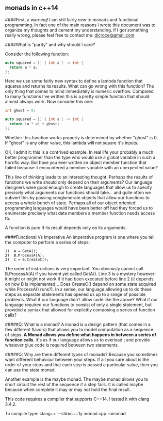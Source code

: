 ## monads in c++14

####First, a warning!
I am still fairly new to monads and functional programming. In fact one of the main reasons I wrote this document was to organize my thoughts and cement my understanding. If I got something really wrong, please feel free to contact me: dicroce@gmail.com

####What is "purity" and why should I care?

Consider the following function:
```c++
auto squared = [] ( int a ) -> int {
  return a * a;
};
```
Here we use some fairly new syntax to define a lambda function that squares and returns its results. What can go wrong with this function? The only thing that comes to mind immediately is numeric overflow. Compared to many functions I've written this is a pretty simple function that should almost always work. Now consider this one:
```c++
int ghost = 0;

auto squared = [] ( int a ) -> int {
  return (a * a) + ghost;
};
```
Whether this function works properly is determined by whether "ghost" is 0. If "ghost" is any other value, this lambda will not square it's inputs.

OK, I admit it: this is a contrived example. In real life your probably a much better programmer than the type who would use a global variable in such a horrific way. But have you ever written an object member function that failed because it encountered a member variable with an unexpected value?

This line of thinking leads to an interesting thought: Perhaps the results of functions we write should only depend on their arguments? Our language designers were good enough to create languages that allow us to specify precisely what arguments our functions should take... and quite often we subvert this by passing conglomerate objects that allow our functions to access a whole bunch of state. Perhaps all of our object oriented programming languages would have been better off had they forced us to enumerate precisely what data members a member function needs access to.

A function is pure if its result depends only on its arguments.

####Functional Vs Imperative
An imperative program is one where you tell the computer to perform a series of steps:
```
1)  A = GetA();
2)  B.ProcessA(A);
3)  C = B.CreateC();
```
The order of instructions is very important. You obviously cannot call B.ProcessA(A) if you havent yet called GetA(). Line 3 is a mystery however: it might or might not work if it had been executed before line 2 (it depends on how B is implemented... Does CreateC() depend on some state acquired while ProcessA() runs?).
In a sense, our language allowing us to do these steps as separate statements has opened us up to a range of possible problems. What if our language didn't allow code like the above? What if our language required our functions to consist of only a single statement, but provided a syntax that allowed for explicitly composing a series of function calls?

#####Q: What is a monad?
A monad is a design pattern (that comes in a few different flavors) that allows you to model computation as a sequence of steps. **A Monad allows you define what happens in between a series of function calls**. It's as if our language allows us to overload ; and provide whatever glue code is required between two statements.

#####Q: Why are there different types of monads?
Because you sometimes want different behaviour between your steps. If all you care about is the order of your steps and that each step is passed a particular value, then you can use the state monad.

Another example is the maybe monad. The maybe monad allows you to short circuit the rest of the sequence if a step fails. It is called maybe because when complete it may or may not hold the final result.

This code requires a compiler that supports C++14. I tested it with clang 3.4.2.

To compile type: clang++ --std=c++1y monad.cpp -omonad
